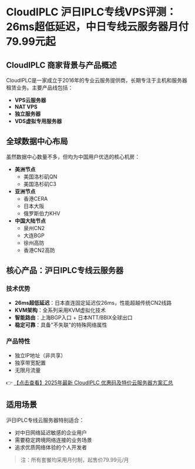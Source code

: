 # CloudIPLC 沪日IPLC专线VPS评测：26ms超低延迟，中日专线云服务器月付79.99元起

## CloudIPLC 商家背景与产品概述

CloudIPLC是一家成立于2016年的专业云服务提供商，长期专注于主机和服务器租赁业务。主要产品线包括：

- **VPS云服务器**
- **NAT VPS**
- **独立服务器**
- **VDS虚拟专用服务器**

## 全球数据中心布局

虽然数据中心数量不多，但均为中国用户优选的核心机房：

- **美洲节点**  
  - 美国洛杉矶QN
  - 美国洛杉矶C3
- **亚洲节点**  
  - 香港CERA
  - 日本大阪
  - 俄罗斯伯力KHV
- **中国大陆节点**  
  - 泉州CN2
  - 大连BGP
  - 徐州高防
  - 香港CN2高防

## 核心产品：沪日IPLC专线云服务器

### 技术优势
- **26ms超低延迟**：日本直连固定延迟仅26ms，性能超越传统CN2线路
- **KVM架构**：全系列采用KVM虚拟化技术
- **智能路由**：上海BGP入口 + 日本NTT/BBIX全球出口
- **稳定可靠**：具备"不失联"的特殊网络属性

### 产品特性
- 独立IP地址（非共享）
- 独享带宽配置
- 无限月流量

👉 [【点击查看】2025年最新 CloudIPLC 优惠码及特价云服务器方案汇总](https://bit.ly/cloudiplc)

## 适用场景
沪日IPLC专线云服务器特别适合：
- 对中日网络延迟敏感的企业用户
- 需要稳定跨境网络连接的业务场景
- 追求优质网络体验的个人开发者

> 注：所有套餐均采用月付制，起售价79.99元/月